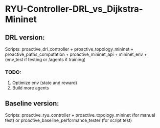 # RYU-Controller-DRL_vs_Dijkstra-Mininet #

## DRL version: ##
Scripts: proactive_drl_controller + proactive_topology_mininet + proactive_paths_computation + proactive_mininet_api + mininet_env + (env_test if testing or /agents if training)

### TODO: ###
1) Optimize env (state and reward)
2) Build more agents


## Baseline version: ## 
Scripts: proactive_ryu_controller + proactive_topology_mininet (for manual test) or proactive_baseline_performance_tester (for script test)
